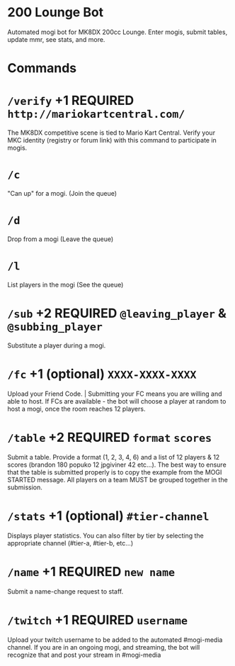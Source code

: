 # 200 Lounge Bot

Automated mogi bot for MK8DX 200cc Lounge. Enter mogis, submit tables, update mmr, see stats, and more.

# Commands

# `/verify` +1 REQUIRED `http://mariokartcentral.com/`

The MK8DX competitive scene is tied to Mario Kart Central. Verify your MKC identity (registry or forum link) with this command to participate in mogis.

# `/c`

"Can up" for a mogi. (Join the queue)

# `/d`

Drop from a mogi (Leave the queue)

# `/l`

List players in the mogi (See the queue)

# `/sub` +2 REQUIRED `@leaving_player` & `@subbing_player`

Substitute a player during a mogi.

# `/fc` +1 (optional) `XXXX-XXXX-XXXX`

Upload your Friend Code. | Submitting your FC means you are willing and able to host. If FCs are available - the bot will choose a player at random to host a mogi, once the room reaches 12 players.


# `/table` +2 REQUIRED `format` `scores`

Submit a table. Provide a format (1, 2, 3, 4, 6) and a list of 12 players & 12 scores (brandon 180 popuko 12 jpgiviner 42 etc...). The best way to ensure that the table is submitted properly is to copy the example from the MOGI STARTED message. All players on a team MUST be grouped together in the submission.

# `/stats` +1 (optional) `#tier-channel`

Displays player statistics. You can also filter by tier by selecting the appropriate channel (#tier-a, #tier-b, etc...)

# `/name` +1 REQUIRED `new name`

Submit a name-change request to staff.

# `/twitch` +1 REQUIRED `username`

Upload your twitch username to be added to the automated #mogi-media channel. If you are in an ongoing mogi, and streaming, the bot will recognize that and post your stream in #mogi-media